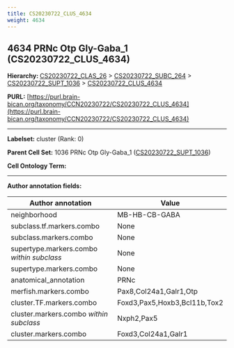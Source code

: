```yaml
---
title: CS20230722_CLUS_4634
weight: 4634
---
```

## 4634 PRNc Otp Gly-Gaba_1 (CS20230722_CLUS_4634)
<b>Hierarchy: </b>
[CS20230722_CLAS_26](../CS20230722_CLAS_26) >
[CS20230722_SUBC_264](../CS20230722_SUBC_264) >
[CS20230722_SUPT_1036](../CS20230722_SUPT_1036) >
[CS20230722_CLUS_4634](../CS20230722_CLUS_4634)

**PURL:** [https://purl.brain-bican.org/taxonomy/CCN20230722/CS20230722_CLUS_4634](https://purl.brain-bican.org/taxonomy/CCN20230722/CS20230722_CLUS_4634)

---


**Labelset:** cluster (Rank: 0)

**Parent Cell Set:** 1036 PRNc Otp Gly-Gaba_1 ([CS20230722_SUPT_1036](../CS20230722_SUPT_1036))



**Cell Ontology Term:** 

[MARKER GENES.]: #


---

[TRANSFERRED ANNOTATIONS.]: #


[AUTHOR ANNOTATION FIELDS.]: #


**Author annotation fields:**

| Author annotation | Value |
|-------------------|-------|
|neighborhood|MB-HB-CB-GABA|
|subclass.tf.markers.combo|None|
|subclass.markers.combo|None|
|supertype.markers.combo _within subclass_|None|
|supertype.markers.combo|None|
|anatomical_annotation|PRNc|
|merfish.markers.combo|Pax8,Col24a1,Galr1,Otp|
|cluster.TF.markers.combo|Foxd3,Pax5,Hoxb3,Bcl11b,Tox2|
|cluster.markers.combo _within subclass_|Nxph2,Pax5|
|cluster.markers.combo|Foxd3,Col24a1,Galr1|
